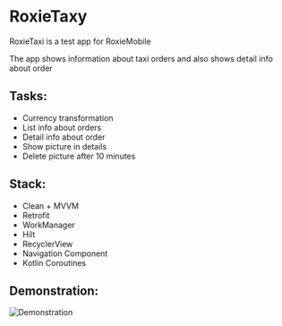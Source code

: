 # RoxieTaxy
RoxieTaxi is a test app for RoxieMobile

The app shows information about taxi orders and also shows detail info about order

## Tasks:
- Currency transformation
- List info about orders
- Detail info about order
- Show picture in details
- Delete picture after 10 minutes

## Stack:
- Clean + MVVM
- Retrofit
- WorkManager
- Hilt
- RecyclerView
- Navigation Component
- Kotlin Coroutines

## Demonstration:
![Demonstration](https://media.giphy.com/media/vFKqnCdLPNOKc/giphy.gif)
